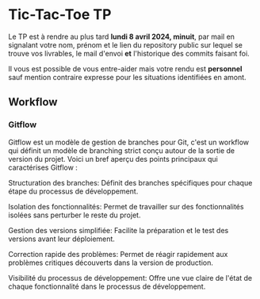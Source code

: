 # Tic-Tac-Toe TP
Le TP est à rendre au plus tard **lundi 8 avril 2024, minuit**, par mail en signalant votre nom, prénom et le lien du repository public sur lequel se trouve vos livrables, le mail d'envoi **et** l'historique des commits faisant foi.

Il vous est possible de vous entre-aider mais votre rendu est **personnel** sauf mention contraire expresse pour les situations identifiées en amont.

## Workflow
### Gitflow

Gitflow est un modèle de gestion de branches pour Git, c'est un workflow qui définit un modèle de branching strict conçu autour de la sortie de version du projet. Voici un bref aperçu des points principaux qui caractérises Gitflow :

Structuration des branches: Définit des branches spécifiques pour chaque étape du processus de développement.

Isolation des fonctionnalités: Permet de travailler sur des fonctionnalités isolées sans perturber le reste du projet.

Gestion des versions simplifiée: Facilite la préparation et le test des versions avant leur déploiement.

Correction rapide des problèmes: Permet de réagir rapidement aux problèmes critiques découverts dans la version de production.

Visibilité du processus de développement: Offre une vue claire de l'état de chaque fonctionnalité dans le processus de développement.